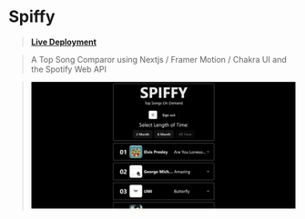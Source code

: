 # Spiffy

>**[Live Deployment](https://spifffy.netlify.app/)**

>A Top Song Comparor using Nextjs / Framer Motion / Chakra UI and the Spotify Web API

>![demo](/docs/spiffydemo.PNG)
